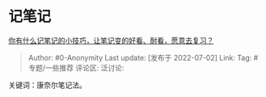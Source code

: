 # 记笔记
[你有什么记笔记的小技巧，让笔记变的好看、耐看，愿意去复习？](https://www.zhihu.com/question/373229426/answer/2555710895)

> Author: #0-Anonymity
> Last update: [发布于 2022-07-02]
> Link:
> Tag: #专题/一些推荐
> 评论区:
> 泛讨论:

关键词：康奈尔笔记法。
